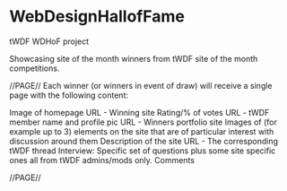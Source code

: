 WebDesignHallofFame
===================

tWDF WDHoF project

Showcasing site of the month winners from tWDF site of the month competitions.


//PAGE//
Each winner (or winners in event of draw) will receive a single page with the following content:

Image of homepage
URL - Winning site
Rating/% of votes
URL - tWDF member name and profile pic
URL - Winners portfolio site
Images of (for example up to 3) elements on the site that are of particular interest with discussion around them
Description of the site
URL - The corresponding tWDF thread
Interview:
  Specific set of questions plus some site specific ones all from tWDF admins/mods only.
Comments


//PAGE//



